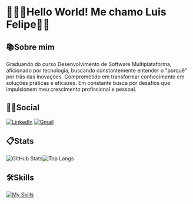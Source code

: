 # 👨🏻‍💻Hello World! Me chamo Luis Felipe👋🏼
## 📚Sobre mim
Graduando do curso Desenvolvimento de Software Multiplataforma, aficionado por tecnologia, buscando constantemente entender o "porquê" por trás das inovações. Comprometido em transformar conhecimento em soluções práticas e eficazes. Em constante busca por desafios que impulsionem meu crescimento profissional e pessoal.

##  🤝🏼Social 
[![LinkedIn](https://img.shields.io/badge/LinkedIn-bf0000?style=for-the-badge&logo=linkedin&logoColor=white)](https://www.linkedin.com/in/lu%C3%ADs-felipe-sousa-foresto-b403132b6)
[![Gmail](https://img.shields.io/badge/Gmail-bf0000?style=for-the-badge&logo=gmail&logoColor=white)](mailto:luisf.foresto@gmail.com)

## 📋Stats
![GitHub Stats](https://github-readme-stats.vercel.app/api?username=HttpsFelps&theme=transparent&line_height=28&bg_color=242424&border_color=890909&show_icons=true&icon_color=bf0000&title_color=bf0000&text_color=FFF)![Top Langs](https://github-readme-stats-git-masterrstaa-rickstaa.vercel.app/api/top-langs/?username=HttpsFelps&layout=donut&bg_color=242424&border_color=890909&title_color=bf0000&text_color=FFF)

## 🛠️Skills
[![My Skills](https://skillicons.dev/icons?i=photoshop,html,css,js,py,java,c,php,mysql,sqlite,cassandra,git,vscode,eclipse,idea,linux)](https://skillicons.dev)
